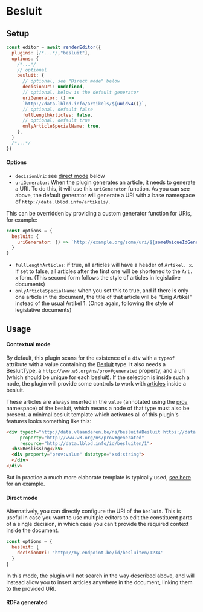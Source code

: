 # Besluit


## Setup

```javascript
const editor = await renderEditor({
  plugins: [/*...*/,"besluit"], 
  options: {
    /*...*/
    // optional
    besluit: {
      // optional, see "Direct mode" below
      decisionUri: undefined,
      // optional, below is the default generator
      uriGenerator: () =>
      `http://data.lblod.info/artikels/${uuidv4()}`,
      // optional, default false
      fullLengthArticles: false,
      // optional, default true
      onlyArticleSpecialName: true,
    },
  }
  /*...*/
})

```

#### Options


- `decisionUri`: see [direct mode](#direct_mode) below
- `uriGenerator`: When the plugin generates an article, it needs to generate a URI. To do this, it will use this `uriGenerator` function.
As you can see above, the default generator will generate a URI with a base
namespace of `http://data.lblod.info/artikels/`.

This can be overridden by providing a custom generator function for URIs, for
example:

```javascript
const options = {
  besluit: {
    uriGenerator: () => `http://example.org/some/uri/${someUniqueIdGenerator()}`
  }
}
```
- `fullLengthArticles`: if true, all articles will have a header of `Artikel. x`. 
If set to false, all articles after the first one will be shortened to the `Art. x` form. 
(This second form follows the style of articles in legislative documents)
- `onlyArticleSpecialName`: when you set this to true, and if there is only one article in the document, the title of that article will be "Enig Artikel" instead of the usual Artikel 1.
(Once again, following the style of legislative documents)

## Usage

#### Contextual mode

By default, this plugin scans for the existence of a `div` with 
a `typeof` attribute with a value containing the [Besluit](https://data.vlaanderen.be/ns/besluit/#Besluit) type. 
It also needs a  BesluitType, a `http://www.w3.org/ns/prov#generated` property, and a uri (which should be unique for each besluit).
If the selection is inside such a node, the plugin will provide some controls to work with 
[articles](https://data.vlaanderen.be/ns/besluit/#Artikel) inside a besluit.

These articles are always inserted in the `value` (annotated using the [prov](https://www.w3.org/ns/prov/) namespace) of the besluit, which means a node of that type 
must also be present.
a minimal besluit template which activates all of this plugin's features looks something like this:

``` html
<div typeof="http://data.vlaanderen.be/ns/besluit#Besluit https://data.vlaanderen.be/id/concept/BesluitType/4d8f678a-6fa4-4d5f-a2a1-80974e43bf34"
     property="http://www.w3.org/ns/prov#generated"
     resource="http://data.lblod.info/id/besluiten/1">
  <h5>Beslissing</h5>
  <div property="prov:value" datatype="xsd:string">
  </div>
</div>
```
But in practice a much more elaborate template is typically used, [see here](https://github.com/lblod/frontend-embeddable-notule-editor/blob/ab5a9619385f4b795a44a675fdc30b658bdcb344/public/test.html#L91) for an example.

#### Direct mode

Alternatively, you can directly configure the URI of the `besluit`. This is
useful in case you want to use multiple editors to edit the constituent parts of
a single decision, in which case you can't provide the required context inside
the document.

```javascript
const options = {
  besluit: {
    decisionUri: 'http://my-endpoint.be/id/besluiten/1234'
  }
}
```
In this mode, the plugin will not search in the way described above, and will
instead allow you to insert articles anywhere in the document, linking them to
the provided URI.

#### RDFa generated


